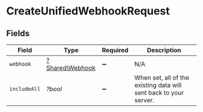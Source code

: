 # CreateUnifiedWebhookRequest


## Fields

| Field                                                             | Type                                                              | Required                                                          | Description                                                       |
| ----------------------------------------------------------------- | ----------------------------------------------------------------- | ----------------------------------------------------------------- | ----------------------------------------------------------------- |
| `webhook`                                                         | [?Shared\Webhook](../../Models/Shared/Webhook.md)                 | :heavy_minus_sign:                                                | N/A                                                               |
| `includeAll`                                                      | *?bool*                                                           | :heavy_minus_sign:                                                | When set, all of the existing data will sent back to your server. |